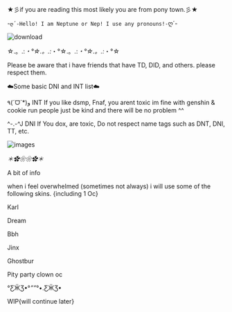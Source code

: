 ★彡if you are reading this most likely you are from pony town.彡★


-`ღ´-Hello! I am Neptune or Nep! I use any pronouns!-`ღ´-

![download](https://user-images.githubusercontent.com/104800999/174867794-adeecf12-efd2-463c-b5cb-4bb3f6bc46b1.jpg)

☆.。.:*・°☆.。.:*・°☆.。.:*・°☆.。.:*・°☆

Please be aware that i have friends that have TD, DID, and others. please respect them.

☁️Some basic DNI and INT list☁️

٩(ˊᗜˋ*)و INT If you like dsmp, Fnaf, you arent toxic im fine with genshin & cookie run people just be kind and there will be no problem ^^

^-.-^J DNI If You dox, are toxic, Do not respect name tags such as DNT, DNI, TT, etc.

![images](https://user-images.githubusercontent.com/104800999/174871611-289df4f6-7ccb-4d28-8ba4-0db5ac429fae.jpg)

*＊✿❀❀✿＊*

A bit of info 

when i feel overwhelmed (sometimes not always) i will use some of the following skins. {including 1 Oc}

Karl

Dream

Bbh

Jinx

Ghostbur

Pity party clown oc

°ƸӜƷ•°*””*°•.ƸӜƷ•

WIP{will continue later}
